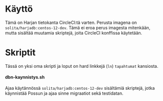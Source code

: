 # Käyttö

Tämä on Harjan tietokanta CircleCI:tä varten. Perusta imagena on `solita/harjadb:centos-12-dev`.
Tämä ei eroa perus imagesta mitenkään, mutta sisältää muutamia skriptejä, joita CircleCI konffissa käytetään.

# Skriptit

Tässä on yksi oma skripti ja loput on hard linkkejä (`ln`) `tapahtumat` kansiosta.

#### dbn-kaynnistys.sh

Ajaa käytännössä `solita/harjadb:centos-12-dev` sisältämiä skriptejä, jotka käynnistää Possun ja ajaa sinne migraatiot
sekä testidatan.